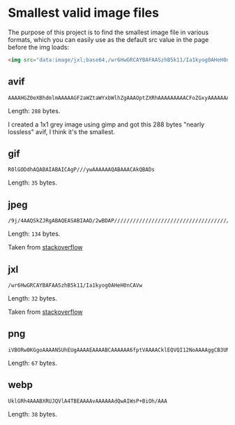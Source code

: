 # Smallest valid image files

The purpose of this project is to find the smallest image file in various formats, which you can easily use as the default src value in the page before the img loads:

```html
<img src="data:image/jxl;base64,/wr6HwGRCAYBAFAASzhB5k11/Ia1kyog0AHeH0nCAVw">
```

## avif

```base64
AAAAHGZ0eXBhdmlmAAAAAGF2aWZtaWYxbWlhZgAAAOptZXRhAAAAAAAAACFoZGxyAAAAAAAAAABwaWN0AAAAAAAAAAAAAAAAAAAAAA5waXRtAAAAAAABAAAAImlsb2MAAAAAREAAAQABAAAAAAEOAAEAAAAAAAAAEgAAACNpaW5mAAAAAAABAAAAFWluZmUCAAAAAAEAAGF2MDEAAAAAamlwcnAAAABLaXBjbwAAABNjb2xybmNseAABAA0ABoAAAAAMYXYxQ4EgAgAAAAAUaXNwZQAAAAAAAAABAAAAAQAAABBwaXhpAAAAAAMICAgAAAAXaXBtYQAAAAAAAAABAAEEAYIDBAAAABptZGF0EgAKBzgABhAQ0GkyBRAAAAtA
```

Length: `288` bytes.

I created a 1x1 grey image using gimp and got this 288 bytes "nearly lossless" avif, I think it's the smallest.

## gif

```base64
R0lGODdhAQABAIABAICAgP///ywAAAAAAQABAAACAkQBADs
```

Length: `35` bytes.

## jpeg

```base64
/9j/4AAQSkZJRgABAQEASABIAAD/2wBDAP//////////////////////////////////////////////////////////////////////////////////////wgALCAABAAEBAREA/8QAFBABAAAAAAAAAAAAAAAAAAAAAP/aAAgBAQABPxA
```

Length: `134` bytes.

Taken from [stackoverflow](https://stackoverflow.com/questions/70033579/smallest-valid-base64-avif-image/77829744)

## jxl

```base64
/wr6HwGRCAYBAFAASzhB5k11/Ia1kyog0AHeH0nCAVw
```

Length: `32` bytes.

Taken from [stackoverflow](https://stackoverflow.com/questions/70033579/smallest-valid-base64-avif-image/77829744)

## png

```base64
iVBORw0KGgoAAAANSUhEUgAAAAEAAAABCAAAAAA6fptVAAAACklEQVQI12NoAAAAggCB3UNq9AAAAABJRU5ErkJggg
```

Length: `67` bytes.

## webp

```base64
UklGRh4AAABXRUJQVlA4TBEAAAAvAAAAAAdQwAIWsP+BiOh/AAA
```

Length: `38` bytes.
